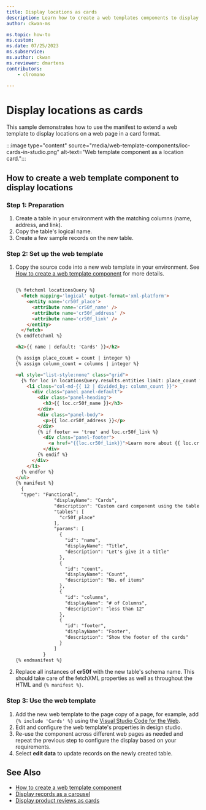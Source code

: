 ```yaml
---
title: Display locations as cards
description: Learn how to create a web templates components to display locations in Power Pages.
author: ckwan-ms

ms.topic: how-to
ms.custom: 
ms.date: 07/25/2023
ms.subservice:
ms.author: ckwan
ms.reviewer: dmartens
contributors:
    - clromano

---
```


# Display locations as cards

This sample demonstrates how to use the manifest to extend a web template to display locations on a web page in a card format.

:::image type="content" source="media/web-template-components/loc-cards-in-studio.png" alt-text="Web template component as a location card.":::

## How to create a web template component to display locations

### Step 1: Preparation

1. Create a table in your environment with the matching columns (name, address, and link). 
1. Copy the table's logical name.
1. Create a few sample records on the new table.

### Step 2: Set up the web template

1. Copy the source code into a new web template in your environment. See [How to create a web template component](web-templates-as-components-how-to.md) for more details.

    ```html
    
    {% fetchxml locationsQuery %}
      <fetch mapping='logical' output-format='xml-platform'>
        <entity name='cr50f_place'>
          <attribute name='cr50f_name' />
          <attribute name='cr50f_address' />
          <attribute name='cr50f_link' />
        </entity>
      </fetch>
    {% endfetchxml %}
    
    <h2>{{ name | default: 'Cards' }}</h2>
    
    {% assign place_count = count | integer %}
    {% assign column_count = columns | integer %}
    
    <ul style="list-style:none" class="grid">
      {% for loc in locationsQuery.results.entities limit: place_count %}
        <li class="col-md-{{ 12 | divided_by: column_count }}">
          <div class="panel panel-default">
            <div class="panel-heading">
              <h3>{{ loc.cr50f_name }}</h3>
            </div>
            <div class="panel-body">
              <p>{{ loc.cr50f_address }}</p>
            </div>
            {% if footer == 'true' and loc.cr50f_link %}
              <div class="panel-footer">
                <a href="{{loc.cr50f_link}}">Learn more about {{ loc.cr50f_name }}</a>
              </div>
            {% endif %}
          </div>
        </li>
      {% endfor %}
    </ul>
    {% manifest %}
      {
      "type": "Functional",
                  "displayName": "Cards",
                  "description": "Custom card component using the table 'Place' as the data source",
                  "tables": [
                    "cr50f_place"
                  ],
                  "params": [
                    {
                      "id": "name",
                      "displayName": "Title",
                      "description": "Let's give it a title"
                    },
                    {
                      "id": "count",
                      "displayName": "Count",
                      "description": "No. of items"
                    },
                    {
                      "id": "columns",
                      "displayName": "# of Columns",
                      "description": "less than 12"
                    },
                    {
                      "id": "footer",
                      "displayName": "Footer",
                      "description": "Show the footer of the cards"
                    }
                  ]
              }
    {% endmanifest %}
    ```

1. Replace all instances of **cr50f** with the new table's schema name. This should take care of the fetchXML properties as well as throughout the HTML and `{% manifest %}`.
    
### Step 3: Use the web template

1. Add the new web template to the page copy of a page, for example, add `{% include 'Cards' %}` using the [Visual Studio Code for the Web](./visual-studio-code-editor.md).
1. Edit and configure the web template's properties in design studio.
1. Re-use the component across different web pages as needed and repeat the previous step to configure the display based on your requirements.
1. Select **edit data** to update records on the newly created table.

## See Also

- [How to create a web template component](web-templates-as-components-how-to.md)
- [Display records as a carousel](web-templates-as-components-carousel.md)
- [Display product reviews as cards](web-templates-as-components-product-reviews.md)
